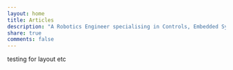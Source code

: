 ```yaml
---
layout: home
title: Articles
description: "A Robotics Engineer specialising in Controls, Embedded Systems, and Human-Robot Interactions"
share: true
comments: false
---
```


testing for layout etc
